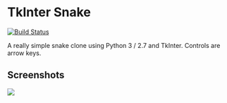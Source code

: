 TkInter Snake
=============

[![Build Status](https://travis-ci.org/Ethal/snake.svg?branch=master)](https://travis-ci.org/Ethal/snake)

A really simple snake clone using Python 3 / 2.7 and TkInter. Controls are arrow keys.

Screenshots
-----------

![](http://g.recordit.co/BmP6qEE2TO.gif)
